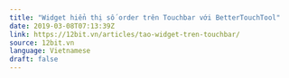 ```yaml
---
title: "Widget hiển thị số order trên Touchbar với BetterTouchTool"
date: 2019-03-08T07:13:39Z
link: https://12bit.vn/articles/tao-widget-tren-touchbar/
source: 12bit.vn
language: Vietnamese
draft: false
---
```

